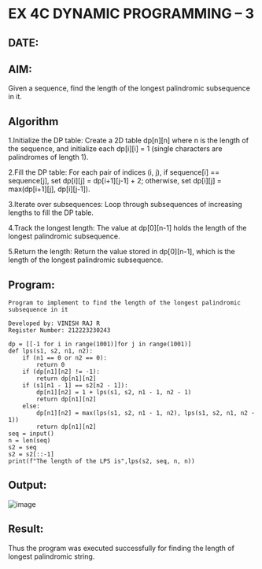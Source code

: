 # EX 4C DYNAMIC PROGRAMMING – 3
## DATE:
## AIM:
Given a sequence, find the length of the longest palindromic subsequence in it.


## Algorithm
1.Initialize the DP table: Create a 2D table dp[n][n] where n is the length of the sequence, and initialize each dp[i][i] = 1 (single characters are palindromes of length 1).

2.Fill the DP table: For each pair of indices (i, j), if sequence[i] == sequence[j], set dp[i][j] = dp[i+1][j-1] + 2; otherwise, set dp[i][j] = max(dp[i+1][j], dp[i][j-1]).

3.Iterate over subsequences: Loop through subsequences of increasing lengths to fill the DP table.

4.Track the longest length: The value at dp[0][n-1] holds the length of the longest palindromic subsequence.

5.Return the length: Return the value stored in dp[0][n-1], which is the length of the longest palindromic subsequence.  

## Program:
```
Program to implement to find the length of the longest palindromic subsequence in it

Developed by: VINISH RAJ R
Register Number: 212223230243
```
~~~
dp = [[-1 for i in range(1001)]for j in range(1001)]
def lps(s1, s2, n1, n2):
    if (n1 == 0 or n2 == 0):
        return 0
    if (dp[n1][n2] != -1):
        return dp[n1][n2]
    if (s1[n1 - 1] == s2[n2 - 1]):
        dp[n1][n2] = 1 + lps(s1, s2, n1 - 1, n2 - 1)
        return dp[n1][n2]
    else:
        dp[n1][n2] = max(lps(s1, s2, n1 - 1, n2), lps(s1, s2, n1, n2 - 1))
        return dp[n1][n2]
seq = input()
n = len(seq)
s2 = seq
s2 = s2[::-1]
print(f"The length of the LPS is",lps(s2, seq, n, n))
~~~

## Output:
![image](https://github.com/user-attachments/assets/a90d3678-6857-433c-999a-e989243aa45a)

## Result:
Thus the program was executed successfully for finding the length of longest palindromic string.
